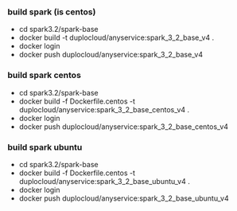 ### build spark (is centos)
* cd spark3.2/spark-base
* docker build -t duplocloud/anyservice:spark_3_2_base_v4 .
* docker login
* docker push duplocloud/anyservice:spark_3_2_base_v4
### build spark centos
* cd spark3.2/spark-base
* docker build -f Dockerfile.centos -t duplocloud/anyservice:spark_3_2_base_centos_v4 .
* docker login
* docker push duplocloud/anyservice:spark_3_2_base_centos_v4
### build spark ubuntu
* cd spark3.2/spark-base
* docker build -f Dockerfile.centos -t duplocloud/anyservice:spark_3_2_base_ubuntu_v4 .
* docker login
* docker push duplocloud/anyservice:spark_3_2_base_ubuntu_v4
  